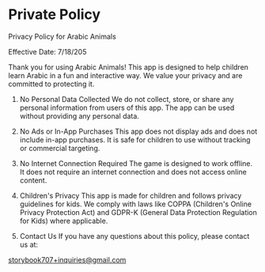 # Private Policy
Privacy Policy for Arabic Animals

Effective Date: 7/18/205

Thank you for using Arabic Animals! This app is designed to help children learn Arabic in a fun and interactive way. We value your privacy and are committed to protecting it.

1. No Personal Data Collected
We do not collect, store, or share any personal information from users of this app. The app can be used without providing any personal data.

2. No Ads or In-App Purchases
This app does not display ads and does not include in-app purchases. It is safe for children to use without tracking or commercial targeting.

3. No Internet Connection Required
The game is designed to work offline. It does not require an internet connection and does not access online content.

4. Children's Privacy
This app is made for children and follows privacy guidelines for kids. We comply with laws like COPPA (Children's Online Privacy Protection Act) and GDPR-K (General Data Protection Regulation for Kids) where applicable.

5. Contact Us
If you have any questions about this policy, please contact us at:

storybook707+inquiries@gmail.com
